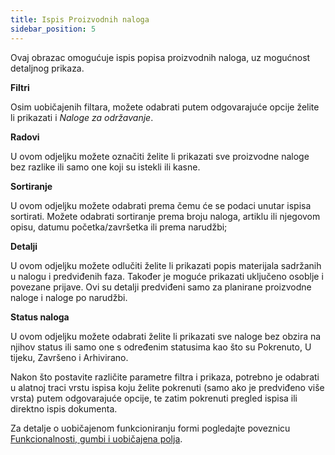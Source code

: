 ```yaml
---
title: Ispis Proizvodnih naloga
sidebar_position: 5
---
```


Ovaj obrazac omogućuje ispis popisa proizvodnih naloga, uz mogućnost detaljnog prikaza.

**Filtri**

Osim uobičajenih filtara, možete odabrati putem odgovarajuće opcije želite li prikazati i *Naloge za održavanje*.  

**Radovi**

U ovom odjeljku možete označiti želite li prikazati sve proizvodne naloge bez razlike ili samo one koji su istekli ili kasne.  

**Sortiranje**

U ovom odjeljku možete odabrati prema čemu će se podaci unutar ispisa sortirati. Možete odabrati sortiranje prema broju naloga, artiklu ili njegovom opisu, datumu početka/završetka ili prema narudžbi;  

**Detalji**

U ovom odjeljku možete odlučiti želite li prikazati popis materijala sadržanih u nalogu i predviđenih faza. Također je moguće prikazati uključeno osoblje i povezane prijave. Ovi su detalji predviđeni samo za planirane proizvodne naloge i naloge po narudžbi.  

**Status naloga**

U ovom odjeljku možete odabrati želite li prikazati sve naloge bez obzira na njihov status ili samo one s određenim statusima kao što su Pokrenuto, U tijeku, Završeno i Arhivirano.  

Nakon što postavite različite parametre filtra i prikaza, potrebno je odabrati u alatnoj traci vrstu ispisa koju želite pokrenuti (samo ako je predviđeno više vrsta) putem odgovarajuće opcije, te zatim pokrenuti pregled ispisa ili direktno ispis dokumenta.  

Za detalje o uobičajenom funkcioniranju formi pogledajte poveznicu [Funkcionalnosti, gumbi i uobičajena polja](/docs/guide/common).  